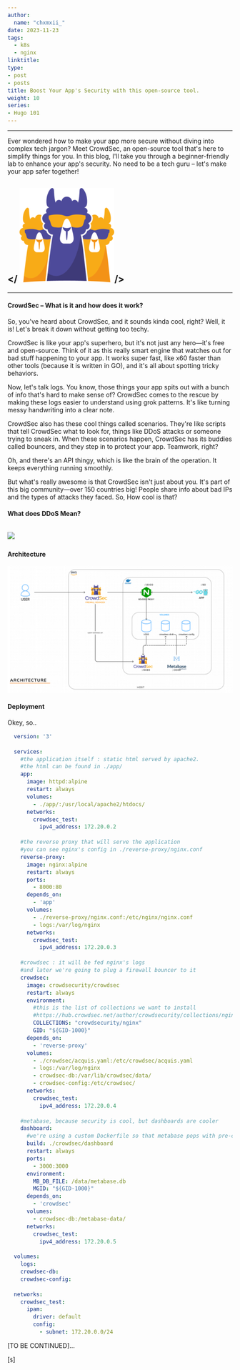 ```yaml
---
author:
  name: "chxmxii_"
date: 2023-11-23
tags:
  - k8s
  - nginx
linktitle: 
type:
- post
- posts
title: Boost Your App's Security with this open-source tool.
weight: 10
series:
- Hugo 101
---
```

---
Ever wondered how to make your app more secure without diving into complex tech jargon? Meet CrowdSec, an open-source tool that's here to simplify things for you. In this blog, I'll take you through a beginner-friendly lab to enhance your app's security. No need to be a tech guru – let's make your app safer together!  

</
![](/files/crwlogo.png#center)/>
---
---
#### CrowdSec – What is it and how does it work?
So, you've heard about CrowdSec, and it sounds kinda cool, right? Well, it is! Let's break it down without getting too techy.

CrowdSec is like your app's superhero, but it's not just any hero—it's free and open-source. Think of it as this really smart engine that watches out for bad stuff happening to your app. It works super fast, like x60 faster than other tools (because it is written in GO), and it's all about spotting tricky behaviors.

Now, let's talk logs. You know, those things your app spits out with a bunch of info that's hard to make sense of? CrowdSec comes to the rescue by making these logs easier to understand using grok patterns. It's like turning messy handwriting into a clear note.

CrowdSec also has these cool things called scenarios. They're like scripts that tell CrowdSec what to look for, things like DDoS attacks or someone trying to sneak in. When these scenarios happen, CrowdSec has its buddies called bouncers, and they step in to protect your app. Teamwork, right?

Oh, and there's an API thingy, which is like the brain of the operation. It keeps everything running smoothly.

But what's really awesome is that CrowdSec isn't just about you. It's part of this big community—over 150 countries big! People share info about bad IPs and the types of attacks they faced. So, How cool is that?

#### What does DDoS Mean?
![](/files/ddos.gif#center)
---

#### Architecture
![](/files/crwsec.png#center)

#### Deployment
Okey, so..
```yaml
  version: '3'

  services:
    #the application itself : static html served by apache2.
    #the html can be found in ./app/
    app:
      image: httpd:alpine
      restart: always
      volumes:
        - ./app/:/usr/local/apache2/htdocs/
      networks:
        crowdsec_test:
          ipv4_address: 172.20.0.2

    #the reverse proxy that will serve the application
    #you can see nginx's config in ./reverse-proxy/nginx.conf
    reverse-proxy:
      image: nginx:alpine
      restart: always
      ports:
        - 8000:80
      depends_on:
        - 'app'
      volumes:
        - ./reverse-proxy/nginx.conf:/etc/nginx/nginx.conf
        - logs:/var/log/nginx
      networks:
        crowdsec_test:
          ipv4_address: 172.20.0.3
    
    #crowdsec : it will be fed nginx's logs
    #and later we're going to plug a firewall bouncer to it
    crowdsec:
      image: crowdsecurity/crowdsec
      restart: always
      environment:
        #this is the list of collections we want to install
        #https://hub.crowdsec.net/author/crowdsecurity/collections/nginx
        COLLECTIONS: "crowdsecurity/nginx"
        GID: "${GID-1000}"
      depends_on:
        - 'reverse-proxy'
      volumes:
        - ./crowdsec/acquis.yaml:/etc/crowdsec/acquis.yaml
        - logs:/var/log/nginx
        - crowdsec-db:/var/lib/crowdsec/data/
        - crowdsec-config:/etc/crowdsec/
      networks:
        crowdsec_test:
          ipv4_address: 172.20.0.4
    
    #metabase, because security is cool, but dashboards are cooler
    dashboard:
      #we're using a custom Dockerfile so that metabase pops with pre-configured dashboards
      build: ./crowdsec/dashboard
      restart: always
      ports:
        - 3000:3000
      environment:
        MB_DB_FILE: /data/metabase.db
        MGID: "${GID-1000}"
      depends_on:
        - 'crowdsec'
      volumes:
        - crowdsec-db:/metabase-data/
      networks:
        crowdsec_test:
          ipv4_address: 172.20.0.5

  volumes:
    logs:
    crowdsec-db:
    crowdsec-config:

  networks:
    crowdsec_test:
      ipam:
        driver: default
        config:
          - subnet: 172.20.0.0/24
```

[TO BE CONTINUED]...

[`$`] 
